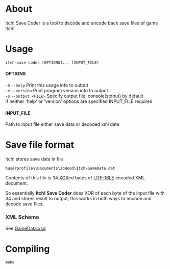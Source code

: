 # About

Itch! Save Coder is a tool to decode and encode back save files of game Itch!

# Usage
```shell
itch-save-coder [OPTIONS]... [INPUT_FILE]
```

#### OPTIONS
`-h`    `--help`            Print this usage info to output  
`-v`    `--version`         Print program version info to output  
`-o`    `--output <FILE>`   Specify output file, console(stdout) by default  
If neither 'help' or 'version' options are specified INPUT_FILE required

#### INPUT_FILE
Path to input file either save data or decoded xml data

# Save file format

Itch! stores save data in file
```shell
%userprofile%\Documents\JoWood\Itch\GameData.dat
```
Contents of this file is 34 [XOR](https://en.wikipedia.org/wiki/Exclusive_or)ed bytes of [UTF-16LE](https://en.wikipedia.org/wiki/UTF-16#Byte-order_encoding_schemes) encoded XML document.

So essentially <b>Itch! Save Coder</b> does XOR of each byte of the input file with 34 and stores result to output, this works in both ways to encode and decode save files.

### XML Schema
See [GameData.xsd](GameData.xsd)

# Compiling

```shell
make
```
